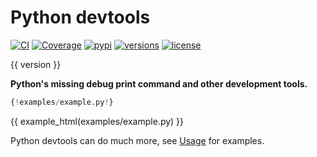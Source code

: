 # Python devtools

[![CI](https://github.com/samuelcolvin/python-devtools/workflows/CI/badge.svg?event=push)](https://github.com/samuelcolvin/python-devtools/actions?query=event%3Apush+branch%3Amain+workflow%3ACI)
[![Coverage](https://codecov.io/gh/samuelcolvin/python-devtools/branch/main/graph/badge.svg)](https://codecov.io/gh/samuelcolvin/python-devtools)
[![pypi](https://img.shields.io/pypi/v/devtools.svg)](https://pypi.python.org/pypi/devtools)
[![versions](https://img.shields.io/pypi/pyversions/devtools.svg)](https://github.com/samuelcolvin/python-devtools)
[![license](https://img.shields.io/github/license/samuelcolvin/python-devtools.svg)](https://github.com/samuelcolvin/python-devtools/blob/main/LICENSE)

{{ version }}

**Python's missing debug print command and other development tools.**

```py
{!examples/example.py!}
```

{{ example_html(examples/example.py) }}

Python devtools can do much more, see [Usage](./usage.md) for examples.
